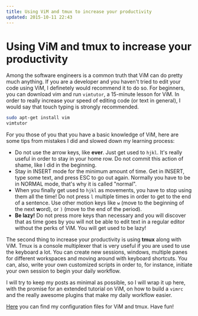 ```yaml
---
title: Using ViM and tmux to increase your productivity
updated: 2015-10-11 22:43
---
```


# Using ViM and tmux to increase your productivity

Among the software engineers is a common truth that ViM can do pretty much anything. If you are a developer and you haven't tried to edit your code using ViM, I definetely would recommend it to do so. For beginners, you can download vim and run `vimtutor`, a 15-minute lesson for ViM. In order to really increase your speed of editing code (or text in general), I would say that touch typing is strongly recommended.

```bash
sudo apt-get install vim
vimtutor
```

For you those of you that you have a basic knowledge of ViM, here are some tips from mistakes I did and slowed down my learning process:

  * Do not use the arrow keys, like **ever**. Just get used to `hjkl`. It's really useful in order to stay in your home row. Do not commit this action of shame, like I did in the beginning.
  * Stay in INSERT mode for the minimum amount of time. Get in INSERT, type some text, and press ESC to go out again. Normally you have to be in NORMAL mode, that's why it is called "normal".
  * When you finally get used to ``hjkl`` as movements, you have to stop using them all the time! Do not press `l` multiple times in order to get to the end of a sentence. Use other motion keys like `w` (move to the beginning of the next **w**ord), or `)` (move to the end of the period).
  * **Be lazy!** Do not press more keys than necessary and you will discover that as time goes by you will not be able to edit text in a regular editor without the perks of ViM. You will get used to be lazy!

The second thing to increase your productivity is using **tmux** along with ViM. Tmux is a console multiplexer that is very useful if you are used to use the keyboard a lot. You can create new sessions, windows, multiple panes for different workspaces and moving around with keyboard shortcuts. You can, also, write your own customized scripts in order to, for instance, initiate your own session to begin your daily workflow.

I will try to keep my posts as minimal as possible, so I will wrap it up here, with the promise for an extended tutorial on ViM, on how to build a `vimrc` and the really awesome plugins that make my daily workflow easier.

[Here](http://github.com/isaran/dotfiles) you can find my configuration files for ViM and tmux. Have fun!
